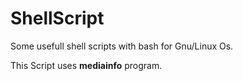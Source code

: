 ShellScript
===========

Some usefull shell scripts with bash for Gnu/Linux Os.

This Script uses **mediainfo** program.
